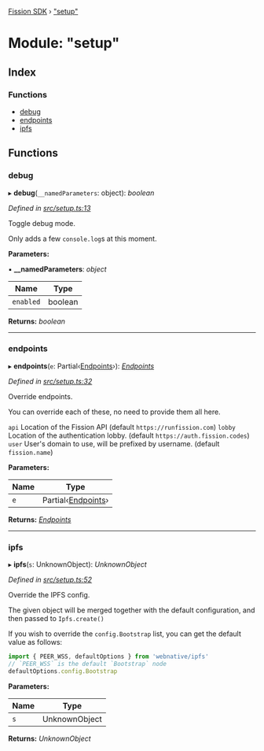 [Fission SDK](../README.md) › ["setup"](_setup_.md)

# Module: "setup"

## Index

### Functions

* [debug](_setup_.md#debug)
* [endpoints](_setup_.md#endpoints)
* [ipfs](_setup_.md#ipfs)

## Functions

###  debug

▸ **debug**(`__namedParameters`: object): *boolean*

*Defined in [src/setup.ts:13](https://github.com/fission-suite/webnative/blob/74901c2/src/setup.ts#L13)*

Toggle debug mode.

Only adds a few `console.log`s at this moment.

**Parameters:**

▪ **__namedParameters**: *object*

Name | Type |
------ | ------ |
`enabled` | boolean |

**Returns:** *boolean*

___

###  endpoints

▸ **endpoints**(`e`: Partial‹[Endpoints](_setup_internal_.md#endpoints)›): *[Endpoints](_setup_internal_.md#endpoints)*

*Defined in [src/setup.ts:32](https://github.com/fission-suite/webnative/blob/74901c2/src/setup.ts#L32)*

Override endpoints.

You can override each of these,
no need to provide them all here.

`api` Location of the Fission API
      (default `https://runfission.com`)
`lobby` Location of the authentication lobby.
        (default `https://auth.fission.codes`)
`user`  User's domain to use, will be prefixed by username.
        (default `fission.name`)

**Parameters:**

Name | Type |
------ | ------ |
`e` | Partial‹[Endpoints](_setup_internal_.md#endpoints)› |

**Returns:** *[Endpoints](_setup_internal_.md#endpoints)*

___

###  ipfs

▸ **ipfs**(`s`: UnknownObject): *UnknownObject*

*Defined in [src/setup.ts:52](https://github.com/fission-suite/webnative/blob/74901c2/src/setup.ts#L52)*

Override the IPFS config.

The given object will be merged together with the default configuration,
and then passed to `Ipfs.create()`

If you wish to override the `config.Bootstrap` list,
you can get the default value as follows:
```js
import { PEER_WSS, defaultOptions } from 'webnative/ipfs'
// `PEER_WSS` is the default `Bootstrap` node
defaultOptions.config.Bootstrap
```

**Parameters:**

Name | Type |
------ | ------ |
`s` | UnknownObject |

**Returns:** *UnknownObject*
